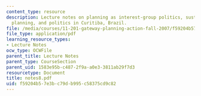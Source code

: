 ```yaml
---
content_type: resource
description: Lecture notes on planning as interest-group politics, sustainability
  planning, and politics in Curitiba, Brazil.
file: /media/courses/11-201-gateway-planning-action-fall-2007/f59204b57e3bc79db995c58375cd9c82_notes8.pdf
file_type: application/pdf
learning_resource_types:
- Lecture Notes
ocw_type: OCWFile
parent_title: Lecture Notes
parent_type: CourseSection
parent_uid: 1583e95b-c487-2f9a-a0e3-3811ab29f7d3
resourcetype: Document
title: notes8.pdf
uid: f59204b5-7e3b-c79d-b995-c58375cd9c82
---
```

